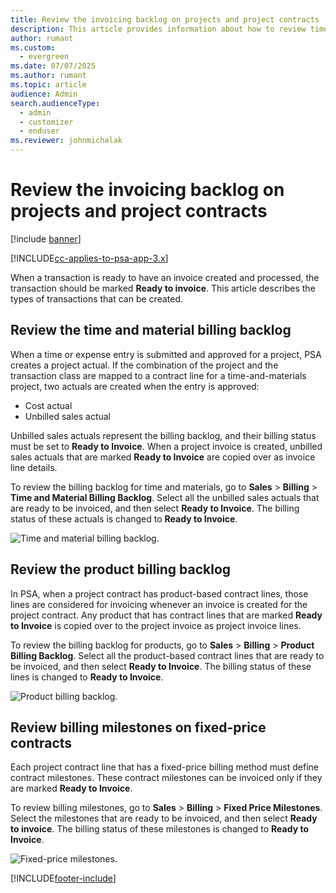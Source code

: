 ```yaml
---
title: Review the invoicing backlog on projects and project contracts
description: This article provides information about how to review time, expense, and product backlogs, and how to mark them as ready for invoicing.
author: rumant
ms.custom: 
  - evergreen
ms.date: 07/07/2025
ms.author: rumant
ms.topic: article
audience: Admin
search.audienceType: 
  - admin
  - customizer
  - enduser
ms.reviewer: johnmichalak
---
```




# Review the invoicing backlog on projects and project contracts

[!include [banner](../includes/psa-now-project-operations.md)]

[!INCLUDE[cc-applies-to-psa-app-3.x](../includes/cc-applies-to-psa-app-3x.md)]

When a transaction is ready to have an invoice created and processed, the transaction should be marked **Ready to invoice**. This article describes the types of transactions that can be created.

## Review the time and material billing backlog

When a time or expense entry is submitted and approved for a project, PSA creates a project actual. If the combination of the project and the transaction class are mapped to a contract line for a time-and-materials project, two actuals are created when the entry is approved:

- Cost actual 
- Unbilled sales actual

Unbilled sales actuals represent the billing backlog, and their billing status must be set to **Ready to Invoice**. When a project invoice is created, unbilled sales actuals that are marked **Ready to Invoice** are copied over as invoice line details.

To review the billing backlog for time and materials, go to **Sales** \> **Billing** \> **Time and Material Billing Backlog**. Select all the unbilled sales actuals that are ready to be invoiced, and then select **Ready to Invoice**. The billing status of these actuals is changed to **Ready to Invoice**.

![Time and material billing backlog.](media/TMBacklog.png)

## Review the product billing backlog

In PSA, when a project contract has product-based contract lines, those lines are considered for invoicing whenever an invoice is created for the project contract. Any product that has contract lines that are marked **Ready to Invoice** is copied over to the project invoice as project invoice lines.

To review the billing backlog for products, go to **Sales** \> **Billing** \> **Product Billing Backlog**. Select all the product-based contract lines that are ready to be invoiced, and then select **Ready to Invoice**. The billing status of these lines is changed to **Ready to Invoice**.

![Product billing backlog.](media/ProductBacklog.png)

## Review billing milestones on fixed-price contracts

Each project contract line that has a fixed-price billing method must define contract milestones. These contract milestones can be invoiced only if they are marked **Ready to Invoice**. 

To review billing milestones, go to **Sales** \> **Billing** \> **Fixed Price Milestones**. Select the milestones that are ready to be invoiced, and then select **Ready to invoice**. The billing status of these milestones is changed to **Ready to Invoice**.

![Fixed-price milestones.](media/FPBacklog.png)


[!INCLUDE[footer-include](../includes/footer-banner.md)]
